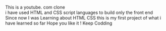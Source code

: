This is a youtube. com clone  
i have used HTML and CSS script languages to build only the front end 
Since now I was Learning about HTML CSS this is my first project of what i have learned so far 
Hope you like it !
Keep Codding
